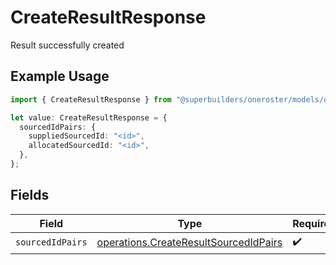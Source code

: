 # CreateResultResponse

Result successfully created

## Example Usage

```typescript
import { CreateResultResponse } from "@superbuilders/oneroster/models/operations";

let value: CreateResultResponse = {
  sourcedIdPairs: {
    suppliedSourcedId: "<id>",
    allocatedSourcedId: "<id>",
  },
};
```

## Fields

| Field                                                                                          | Type                                                                                           | Required                                                                                       | Description                                                                                    |
| ---------------------------------------------------------------------------------------------- | ---------------------------------------------------------------------------------------------- | ---------------------------------------------------------------------------------------------- | ---------------------------------------------------------------------------------------------- |
| `sourcedIdPairs`                                                                               | [operations.CreateResultSourcedIdPairs](../../models/operations/createresultsourcedidpairs.md) | :heavy_check_mark:                                                                             | N/A                                                                                            |